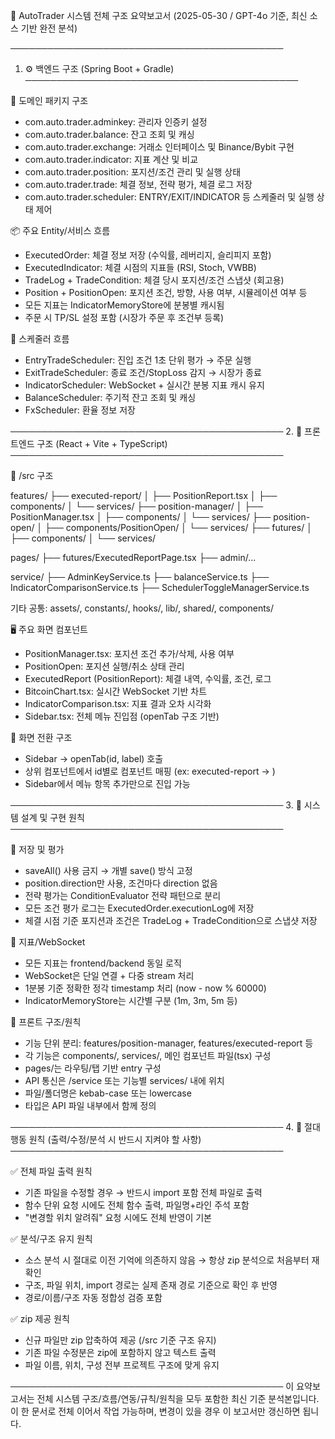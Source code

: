 
📑 AutoTrader 시스템 전체 구조 요약보고서 (2025-05-30 / GPT-4o 기준, 최신 소스 기반 완전 분석)

────────────────────────────────────────────
1. ⚙️ 백엔드 구조 (Spring Boot + Gradle)
────────────────────────────────────────────

📁 도메인 패키지 구조
- com.auto.trader.adminkey: 관리자 인증키 설정
- com.auto.trader.balance: 잔고 조회 및 캐싱
- com.auto.trader.exchange: 거래소 인터페이스 및 Binance/Bybit 구현
- com.auto.trader.indicator: 지표 계산 및 비교
- com.auto.trader.position: 포지션/조건 관리 및 실행 상태
- com.auto.trader.trade: 체결 정보, 전략 평가, 체결 로그 저장
- com.auto.trader.scheduler: ENTRY/EXIT/INDICATOR 등 스케줄러 및 실행 상태 제어

📦 주요 Entity/서비스 흐름
- ExecutedOrder: 체결 정보 저장 (수익률, 레버리지, 슬리피지 포함)
- ExecutedIndicator: 체결 시점의 지표들 (RSI, Stoch, VWBB)
- TradeLog + TradeCondition: 체결 당시 포지션/조건 스냅샷 (회고용)
- Position + PositionOpen: 포지션 조건, 방향, 사용 여부, 시뮬레이션 여부 등
- 모든 지표는 IndicatorMemoryStore에 분봉별 캐시됨
- 주문 시 TP/SL 설정 포함 (시장가 주문 후 조건부 등록)

🧠 스케줄러 흐름
- EntryTradeScheduler: 진입 조건 1초 단위 평가 → 주문 실행
- ExitTradeScheduler: 종료 조건/StopLoss 감지 → 시장가 종료
- IndicatorScheduler: WebSocket + 실시간 분봉 지표 캐시 유지
- BalanceScheduler: 주기적 잔고 조회 및 캐싱
- FxScheduler: 환율 정보 저장

────────────────────────────────────────────
2. 🧩 프론트엔드 구조 (React + Vite + TypeScript)
────────────────────────────────────────────

📁 /src 구조

features/
├── executed-report/
│   ├── PositionReport.tsx
│   ├── components/
│   └── services/
├── position-manager/
│   ├── PositionManager.tsx
│   ├── components/
│   └── services/
├── position-open/
│   ├── components/PositionOpen/
│   └── services/
├── futures/
│   ├── components/
│   └── services/

pages/
├── futures/ExecutedReportPage.tsx
├── admin/...

service/
├── AdminKeyService.ts
├── balanceService.ts
├── IndicatorComparisonService.ts
├── SchedulerToggleManagerService.ts

기타 공통: assets/, constants/, hooks/, lib/, shared/, components/

🖥 주요 화면 컴포넌트
- PositionManager.tsx: 포지션 조건 추가/삭제, 사용 여부
- PositionOpen: 포지션 실행/취소 상태 관리
- ExecutedReport (PositionReport): 체결 내역, 수익률, 조건, 로그
- BitcoinChart.tsx: 실시간 WebSocket 기반 차트
- IndicatorComparison.tsx: 지표 결과 오차 시각화
- Sidebar.tsx: 전체 메뉴 진입점 (openTab 구조 기반)

🔗 화면 전환 구조
- Sidebar → openTab(id, label) 호출
- 상위 컴포넌트에서 id별로 컴포넌트 매핑 (ex: executed-report → <PositionReport />)
- Sidebar에서 메뉴 항목 추가만으로 진입 가능

────────────────────────────────────────────
3. 📌 시스템 설계 및 구현 원칙
────────────────────────────────────────────

💾 저장 및 평가
- saveAll() 사용 금지 → 개별 save() 방식 고정
- position.direction만 사용, 조건마다 direction 없음
- 전략 평가는 ConditionEvaluator 전략 패턴으로 분리
- 모든 조건 평가 로그는 ExecutedOrder.executionLog에 저장
- 체결 시점 기준 포지션과 조건은 TradeLog + TradeCondition으로 스냅샷 저장

📡 지표/WebSocket
- 모든 지표는 frontend/backend 동일 로직
- WebSocket은 단일 연결 + 다중 stream 처리
- 1분봉 기준 정확한 정각 timestamp 처리 (now - now % 60000)
- IndicatorMemoryStore는 시간별 구분 (1m, 3m, 5m 등)

📁 프론트 구조/원칙
- 기능 단위 분리: features/position-manager, features/executed-report 등
- 각 기능은 components/, services/, 메인 컴포넌트 파일(tsx) 구성
- pages/는 라우팅/탭 기반 entry 구성
- API 통신은 /service 또는 기능별 services/ 내에 위치
- 파일/폴더명은 kebab-case 또는 lowercase
- 타입은 API 파일 내부에서 함께 정의

────────────────────────────────────────────
4. 🧷 절대 행동 원칙 (출력/수정/분석 시 반드시 지켜야 할 사항)
────────────────────────────────────────────

✅ 전체 파일 출력 원칙
- 기존 파일을 수정할 경우 → 반드시 import 포함 전체 파일로 출력
- 함수 단위 요청 시에도 전체 함수 출력, 파일명+라인 주석 포함
- "변경할 위치 알려줘" 요청 시에도 전체 반영이 기본

✅ 분석/구조 유지 원칙
- 소스 분석 시 절대로 이전 기억에 의존하지 않음 → 항상 zip 분석으로 처음부터 재확인
- 구조, 파일 위치, import 경로는 실제 존재 경로 기준으로 확인 후 반영
- 경로/이름/구조 자동 정합성 검증 포함

✅ zip 제공 원칙
- 신규 파일만 zip 압축하여 제공 (/src 기준 구조 유지)
- 기존 파일 수정분은 zip에 포함하지 않고 텍스트 출력
- 파일 이름, 위치, 구성 전부 프로젝트 구조에 맞게 유지

────────────────────────────────────────────
이 요약보고서는 전체 시스템 구조/흐름/연동/규칙/원칙을 모두 포함한 최신 기준 분석본입니다.
이 한 문서로 전체 이어서 작업 가능하며, 변경이 있을 경우 이 보고서만 갱신하면 됩니다.
